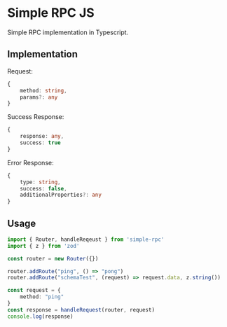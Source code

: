 # Simple RPC JS
Simple RPC implementation in Typescript. 

## Implementation
Request: 
```ts
{
    method: string,
    params?: any
}
```

Success Response:
```ts
{
    response: any,
    success: true
}
```

Error Response:
```ts
{
    type: string,
    success: false,
    additionalProperties?: any
}
```

## Usage
```ts
import { Router, handleReqeust } from 'simple-rpc'
import { z } from 'zod'

const router = new Router({})

router.addRoute("ping", () => "pong")
router.addRoute("schemaTest", (request) => request.data, z.string())

const request = {
    method: "ping"
}
const response = handleRequest(router, request)
console.log(response)
```
